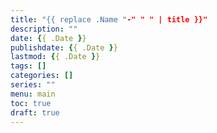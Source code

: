 ```yaml
---
title: "{{ replace .Name "-" " " | title }}"
description: ""
date: {{ .Date }}
publishdate: {{ .Date }}
lastmod: {{ .Date }}
tags: []
categories: []
series: ""
menu: main
toc: true
draft: true
---
```

